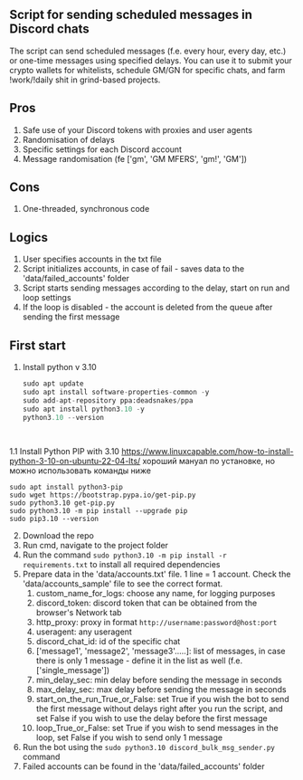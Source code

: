 ## Script for sending scheduled messages in Discord chats
The script can send scheduled messages (f.e. every hour, every day, etc.) or one-time messages using specified delays. You can use it to submit your crypto wallets for whitelists, schedule GM/GN for specific chats, and farm !work/!daily shit in grind-based projects.

## Pros
1. Safe use of your Discord tokens with proxies and user agents
2. Randomisation of delays
3. Specific settings for each Discord account
4. Message randomisation (fe ['gm', 'GM MFERS', 'gm!', 'GM'])

## Cons
1. One-threaded, synchronous code

## Logics
1. User specifies accounts in the txt file
2. Script initializes accounts, in case of fail - saves data to the 'data/failed_accounts' folder
3. Script starts sending messages according to the delay, start on run and loop settings
4. If the loop is disabled - the account is deleted from the queue after sending the first message

## First start
1. Install python v 3.10

    ```python
    sudo apt update
    sudo apt install software-properties-common -y
    sudo add-apt-repository ppa:deadsnakes/ppa
    sudo apt install python3.10 -y
    python3.10 --version
        
        
    
    
1.1 Install Python PIP with 3.10    https://www.linuxcapable.com/how-to-install-python-3-10-on-ubuntu-22-04-lts/  хороший мануал по установке, но можно использовать команды ниже


    sudo apt install python3-pip
    sudo wget https://bootstrap.pypa.io/get-pip.py
    sudo python3.10 get-pip.py
    sudo python3.10 -m pip install --upgrade pip
    sudo pip3.10 --version

2. Download the repo
3. Run cmd, navigate to the project folder
4. Run the command `sudo python3.10 -m pip install -r requirements.txt` to install all required dependencies
5. Prepare data in the 'data/accounts.txt' file. 1 line = 1 account. Check the 'data/accounts_sample' file to see the correct format.
   1. custom_name_for_logs: choose any name, for logging purposes
   2. discord_token: discord token that can be obtained from the browser's Network tab
   3. http_proxy: proxy in format `http://username:password@host:port`
   4. useragent: any useragent
   5. discord_chat_id: id of the specific chat
   6. ['message1', 'message2', 'message3'.....]: list of messages, in case there is only 1 message - define it in the list as well (f.e. ['single_message'])
   7. min_delay_sec: min delay before sending the message in seconds
   8. max_delay_sec: max delay before sending the message in seconds
   9. start_on_the_run_True_or_False: set True if you wish the bot to send the first message without delays right after you run the script, and set False if you wish to use the delay before the first message
   10. loop_True_or_False: set True if you wish to send messages in the loop, set False if you wish to send only 1 message
6. Run the bot using the `sudo python3.10 discord_bulk_msg_sender.py` command
7. Failed accounts can be found in the 'data/failed_accounts' folder
